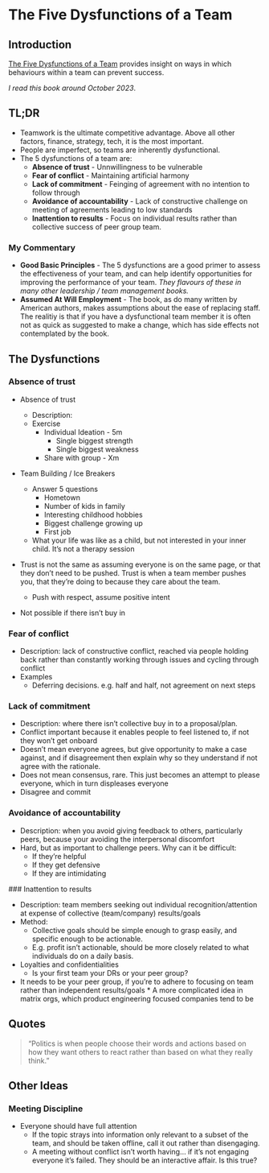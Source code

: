 # The Five Dysfunctions of a Team

## Introduction

[The Five Dysfunctions of a Team](https://uk.bookshop.org/p/books/the-five-dysfunctions-of-a-team-a-leadership-fable-20th-anniversary-edition-patrick-m-lencioni/2980473?ean=9780787960759) provides insight on ways in which behaviours within a team can prevent success.

_I read this book around October 2023_.

## TL;DR

* Teamwork is the ultimate competitive advantage. Above all other factors, finance, strategy, tech, it is the most important.
* People are imperfect, so teams are inherently dysfunctional.
* The 5 dysfunctions of a team are:
    * **Absence of trust** - Unnwillingness to be vulnerable
    * **Fear of conflict** - Maintaining artificial harmony
    * **Lack of commitment** - Feinging of agreement with no intention to follow through
    * **Avoidance of accountability** - Lack of constructive challenge on meeting of agreements leading to low standards
    * **Inattention to results** - Focus on individual results rather than collective success of peer group team.

### My Commentary

* **Good Basic Principles** - The 5 dysfunctions are a good primer to assess the effectiveness of your team, and can help identify opportunities for improving the performance of your team. _They flavours of these in many other leadership / team management books._
* **Assumed At Will Employment** - The book, as do many written by American authors, makes assumptions about the ease of replacing staff. The realitiy is that if you have a dysfunctional team member it is often not as quick as suggested to make a change, which has side effects not contemplated by the book.

## The Dysfunctions

### Absence of trust

* Absence of trust
    * Description: 
    * Exercise
        * Individual Ideation - 5m
            * Single biggest strength
            * Single biggest weakness
        * Share with group - Xm
* Team Building / Ice Breakers
    * Answer 5 questions
        * Hometown
        * Number of kids in family
        * Interesting childhood hobbies
        * Biggest challenge growing up
        * First job
    * What your life was like as a child, but not interested in your inner child. It’s not a therapy session

* Trust is not the same as assuming everyone is on the same page, or that they don’t need to be pushed. Trust is when a team member pushes you, that they’re doing to because they care about the team.
    * Push with respect, assume positive intent
* Not possible if there isn’t buy in

### Fear of conflict

* Description: lack of constructive conflict, reached via people holding back rather than constantly working through issues and cycling through conflict
* Examples
    * Deferring decisions. e.g. half and half, not agreement on next steps

### Lack of commitment

* Description: where there isn’t collective buy in to a proposal/plan. 
* Conflict important because it enables people to feel listened to, if not they won’t get onboard
* Doesn’t mean everyone agrees, but give opportunity to make a case against, and if disagreement then explain why so they understand if not agree with the rationale.
* Does not mean consensus, rare. This just becomes an attempt to please everyone, which in turn displeases everyone
* Disagree and commit

### Avoidance of accountability

* Description: when you avoid giving feedback to others, particularly peers, because your avoiding the interpersonal discomfort
* Hard, but as important to challenge peers. Why can it be difficult:
    * If they’re helpful
    * If they get defensive
    * If they are intimidating

### Inattention to results

* Description: team members seeking out individual recognition/attention at expense of collective (team/company) results/goals
* Method: 
    * Collective goals should be simple enough to grasp easily, and specific enough to be actionable.
    * E.g. profit isn’t actionable, should be more closely related to what individuals do on a daily basis.
* Loyalties and confidentialities
    * Is your first team your DRs or your peer group?
* It needs to be your peer group, if you’re to adhere to focusing on team rather than independent results/goals
        * A more complicated idea in matrix orgs, which product engineering focused companies tend to be

## Quotes

> “Politics is when people choose their words and actions based on how they want others to react rather than based on what they really think.”

## Other Ideas

### Meeting Discipline

* Everyone should have full attention
    * If the topic strays into information only relevant to a subset of the team, and should be taken offline, call it out rather than disengaging.
    * A meeting without conflict isn’t worth having… if it’s not engaging everyone it’s failed. They should be an interactive affair. Is this true?